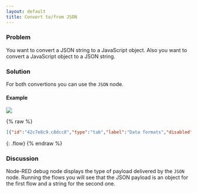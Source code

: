 ```yaml
---
layout: default
title: Convert to/from JSON
---
```


### Problem

You want to convert a JSON string to a JavaScript object.
Also you want to convert a JavaScript object to a JSON string.

### Solution

For both convertions you can use the <code class="node">JSON</code> node.

#### Example

![](/images/basic/basic-flow-017.png)

{% raw %}
~~~json
[{"id":"42c7e8c9.c8dcc8","type":"tab","label":"Data formats","disabled":false,"info":"# **Convert to/from JSON**\n\n## **Problem**\nYou want to convert a JSON string to a JavaScript object.\nAlso you want to convert a Javascript object to a JSON string.\n\n## **Solution**\nFor both convertions you can use the JSON node.\n\n## **Example**\n![messages](/ckbk/basic-flow-017.png)\n\n## **Discussion**\nNode-RED debug node displays the type of payload delivered by the JSON node. Running the flows you will see that the JSON payload is an object for the first flow and a string for the second one.\n"},{"id":"55ce5d01.f44844","type":"comment","z":"42c7e8c9.c8dcc8","name":"Convert to/from JSON","info":"","x":180,"y":60,"wires":[]},{"id":"7e85d691.9419b8","type":"json","z":"42c7e8c9.c8dcc8","name":"Convert to object","property":"payload","action":"obj","pretty":false,"x":450,"y":160,"wires":[["f0f10d7a.0348"]]},{"id":"f0f10d7a.0348","type":"debug","z":"42c7e8c9.c8dcc8","name":"Object","active":true,"tosidebar":true,"console":false,"tostatus":false,"complete":"payload","x":630,"y":160,"wires":[]},{"id":"2bae7b92.675084","type":"json","z":"42c7e8c9.c8dcc8","name":"Convert to JSON","property":"payload","action":"str","pretty":true,"x":330,"y":240,"wires":[["c6136487.030a38"]]},{"id":"3ead7d36.e00052","type":"inject","z":"42c7e8c9.c8dcc8","name":"","topic":"","payload":"[\"temperature\", 23,{\"city\": \"Venice\"},[3,4],true]","payloadType":"json","repeat":"","crontab":"","once":false,"onceDelay":0.1,"x":110,"y":160,"wires":[["c3329280.9f4ff"]]},{"id":"6cdbd34e.ae194c","type":"inject","z":"42c7e8c9.c8dcc8","name":"Object","topic":"","payload":"{     \"moisture\": 30,     \"battery\": 40,     \"temperature\": 50,     \"conductivity\": 60 }","payloadType":"json","repeat":"","crontab":"","once":false,"onceDelay":0.1,"x":110,"y":240,"wires":[["2bae7b92.675084"]]},{"id":"c3329280.9f4ff","type":"template","z":"42c7e8c9.c8dcc8","name":"String","field":"payload","fieldType":"msg","format":"json","syntax":"plain","template":"{\n    \"moisture\": 30,\n    \"battery\": 40,\n    \"temperature\": 50,\n    \"conductivity\": 60\n}","output":"str","x":250,"y":160,"wires":[["7e85d691.9419b8"]]},{"id":"c6136487.030a38","type":"debug","z":"42c7e8c9.c8dcc8","name":"JSON string","active":true,"tosidebar":true,"console":false,"tostatus":false,"complete":"payload","x":570,"y":240,"wires":[]}]
~~~
{: .flow}
{% endraw %}

### Discussion

Node-RED debug node displays the type of payload delivered by the <code class="node">JSON</code> node. Running the flows you will see that the JSON payload is an object for the first flow and a string for the second one.
